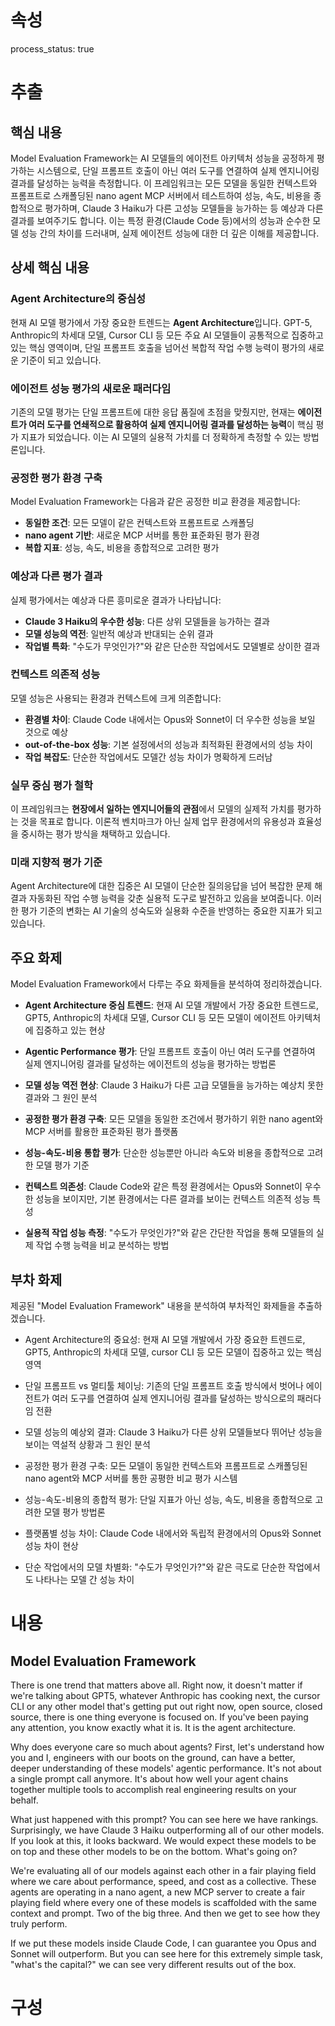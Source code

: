 # 속성
process_status: true

# 추출

## 핵심 내용
Model Evaluation Framework는 AI 모델들의 에이전트 아키텍처 성능을 공정하게 평가하는 시스템으로, 단일 프롬프트 호출이 아닌 여러 도구를 연결하여 실제 엔지니어링 결과를 달성하는 능력을 측정합니다. 이 프레임워크는 모든 모델을 동일한 컨텍스트와 프롬프트로 스캐폴딩된 nano agent MCP 서버에서 테스트하여 성능, 속도, 비용을 종합적으로 평가하며, Claude 3 Haiku가 다른 고성능 모델들을 능가하는 등 예상과 다른 결과를 보여주기도 합니다. 이는 특정 환경(Claude Code 등)에서의 성능과 순수한 모델 성능 간의 차이를 드러내며, 실제 에이전트 성능에 대한 더 깊은 이해를 제공합니다.

## 상세 핵심 내용
### Agent Architecture의 중심성

현재 AI 모델 평가에서 가장 중요한 트렌드는 **Agent Architecture**입니다. GPT-5, Anthropic의 차세대 모델, Cursor CLI 등 모든 주요 AI 모델들이 공통적으로 집중하고 있는 핵심 영역이며, 단일 프롬프트 호출을 넘어선 복합적 작업 수행 능력이 평가의 새로운 기준이 되고 있습니다.

### 에이전트 성능 평가의 새로운 패러다임

기존의 모델 평가는 단일 프롬프트에 대한 응답 품질에 초점을 맞췄지만, 현재는 **에이전트가 여러 도구를 연쇄적으로 활용하여 실제 엔지니어링 결과를 달성하는 능력**이 핵심 평가 지표가 되었습니다. 이는 AI 모델의 실용적 가치를 더 정확하게 측정할 수 있는 방법론입니다.

### 공정한 평가 환경 구축

Model Evaluation Framework는 다음과 같은 공정한 비교 환경을 제공합니다:

- **동일한 조건**: 모든 모델이 같은 컨텍스트와 프롬프트로 스캐폴딩
- **nano agent 기반**: 새로운 MCP 서버를 통한 표준화된 평가 환경
- **복합 지표**: 성능, 속도, 비용을 종합적으로 고려한 평가

### 예상과 다른 평가 결과

실제 평가에서는 예상과 다른 흥미로운 결과가 나타납니다:

- **Claude 3 Haiku의 우수한 성능**: 다른 상위 모델들을 능가하는 결과
- **모델 성능의 역전**: 일반적 예상과 반대되는 순위 결과
- **작업별 특화**: "수도가 무엇인가?"와 같은 단순한 작업에서도 모델별로 상이한 결과

### 컨텍스트 의존적 성능

모델 성능은 사용되는 환경과 컨텍스트에 크게 의존합니다:

- **환경별 차이**: Claude Code 내에서는 Opus와 Sonnet이 더 우수한 성능을 보일 것으로 예상
- **out-of-the-box 성능**: 기본 설정에서의 성능과 최적화된 환경에서의 성능 차이
- **작업 복잡도**: 단순한 작업에서도 모델간 성능 차이가 명확하게 드러남

### 실무 중심 평가 철학

이 프레임워크는 **현장에서 일하는 엔지니어들의 관점**에서 모델의 실제적 가치를 평가하는 것을 목표로 합니다. 이론적 벤치마크가 아닌 실제 업무 환경에서의 유용성과 효율성을 중시하는 평가 방식을 채택하고 있습니다.

### 미래 지향적 평가 기준

Agent Architecture에 대한 집중은 AI 모델이 단순한 질의응답을 넘어 복잡한 문제 해결과 자동화된 작업 수행 능력을 갖춘 실용적 도구로 발전하고 있음을 보여줍니다. 이러한 평가 기준의 변화는 AI 기술의 성숙도와 실용화 수준을 반영하는 중요한 지표가 되고 있습니다.

## 주요 화제
Model Evaluation Framework에서 다루는 주요 화제들을 분석하여 정리하겠습니다.

- **Agent Architecture 중심 트렌드**: 현재 AI 모델 개발에서 가장 중요한 트렌드로, GPT5, Anthropic의 차세대 모델, Cursor CLI 등 모든 모델이 에이전트 아키텍처에 집중하고 있는 현상

- **Agentic Performance 평가**: 단일 프롬프트 호출이 아닌 여러 도구를 연결하여 실제 엔지니어링 결과를 달성하는 에이전트의 성능을 평가하는 방법론

- **모델 성능 역전 현상**: Claude 3 Haiku가 다른 고급 모델들을 능가하는 예상치 못한 결과와 그 원인 분석

- **공정한 평가 환경 구축**: 모든 모델을 동일한 조건에서 평가하기 위한 nano agent와 MCP 서버를 활용한 표준화된 평가 플랫폼

- **성능-속도-비용 통합 평가**: 단순한 성능뿐만 아니라 속도와 비용을 종합적으로 고려한 모델 평가 기준

- **컨텍스트 의존성**: Claude Code와 같은 특정 환경에서는 Opus와 Sonnet이 우수한 성능을 보이지만, 기본 환경에서는 다른 결과를 보이는 컨텍스트 의존적 성능 특성

- **실용적 작업 성능 측정**: "수도가 무엇인가?"와 같은 간단한 작업을 통해 모델들의 실제 작업 수행 능력을 비교 분석하는 방법

## 부차 화제
제공된 "Model Evaluation Framework" 내용을 분석하여 부차적인 화제들을 추출하겠습니다.

- Agent Architecture의 중요성: 현재 AI 모델 개발에서 가장 중요한 트렌드로, GPT5, Anthropic의 차세대 모델, cursor CLI 등 모든 모델이 집중하고 있는 핵심 영역

- 단일 프롬프트 vs 멀티툴 체이닝: 기존의 단일 프롬프트 호출 방식에서 벗어나 에이전트가 여러 도구를 연결하여 실제 엔지니어링 결과를 달성하는 방식으로의 패러다임 전환

- 모델 성능의 예상외 결과: Claude 3 Haiku가 다른 상위 모델들보다 뛰어난 성능을 보이는 역설적 상황과 그 원인 분석

- 공정한 평가 환경 구축: 모든 모델이 동일한 컨텍스트와 프롬프트로 스캐폴딩된 nano agent와 MCP 서버를 통한 공평한 비교 평가 시스템

- 성능-속도-비용의 종합적 평가: 단일 지표가 아닌 성능, 속도, 비용을 종합적으로 고려한 모델 평가 방법론

- 플랫폼별 성능 차이: Claude Code 내에서와 독립적 환경에서의 Opus와 Sonnet 성능 차이 현상

- 단순 작업에서의 모델 차별화: "수도가 무엇인가?"와 같은 극도로 단순한 작업에서도 나타나는 모델 간 성능 차이

# 내용

## Model Evaluation Framework

There is one trend that matters above all. Right now, it doesn't matter if we're talking about GPT5, whatever Anthropic has cooking next, the cursor CLI or any other model that's getting put out right now, open source, closed source, there is one thing everyone is focused on. If you've been paying any attention, you know exactly what it is. It is the agent architecture.

Why does everyone care so much about agents? First, let's understand how you and I, engineers with our boots on the ground, can have a better, deeper understanding of these models' agentic performance. It's not about a single prompt call anymore. It's about how well your agent chains together multiple tools to accomplish real engineering results on your behalf.

What just happened with this prompt? You can see here we have rankings. Surprisingly, we have Claude 3 Haiku outperforming all of our other models. If you look at this, it looks backward. We would expect these models to be on top and these other models to be on the bottom. What's going on?

We're evaluating all of our models against each other in a fair playing field where we care about performance, speed, and cost as a collective. These agents are operating in a nano agent, a new MCP server to create a fair playing field where every one of these models is scaffolded with the same context and prompt. Two of the big three. And then we get to see how they truly perform.

If we put these models inside Claude Code, I can guarantee you Opus and Sonnet will outperform. But you can see here for this extremely simple task, "what's the capital?" we can see very different results out of the box.

# 구성
